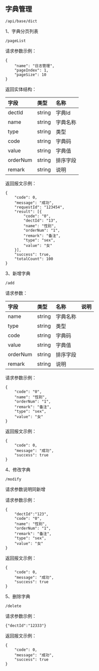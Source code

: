 ## 字典管理

```
/api/base/dict
```

1、字典分页列表

```
/pageList
```

请求参数示例：

```
{
    "name": "日志管理",
    "pageIndex": 1,
    "pageSize": 10
}
```

返回实体结构：

| 字段 | 类型 | 名称 |
| :--- | :--- | :--- |
| dectId | string | 字典Id |
| name | string | 字典名称 |
| type | string | 类型 |
| code | string | 字典码 |
| value | string | 字典值 |
| orderNum | string | 排序字段 |
| remark | string | 说明 |

返回报文示例：

```
{
    "code": 0,
    "message": "成功",
    "requestId": "123454",
    "result": [{
        "code": "0",
        "dectId": "13",
        "name": "性别",
        "orderNum": "1",
        "remark": "备注",
        "type": "sex",
        "value": "女"
    }],
    "success": true,
    "totalCount": 100
}
```

3、新增字典

```
/add
```

请求参数：

| 字段 | 类型 | 名称 | 说明 |
| :--- | :--- | :--- | :--- |
| name | string | 字典名称 |  |
| type | string | 类型 |  |
| code | string | 字典码 |  |
| value | string | 字典值 |  |
| orderNum | string | 排序字段 |  |
| remark | string | 说明 |  |

请求参数示例：

```
{
    "code": "0",
    "name": "性别",
    "orderNum": "1",
    "remark": "备注",
    "type": "sex",
    "value": "女"
}
```

返回报文示例：

```
{
    "code": 0,
    "message": "成功",
    "success": true
}
```

4、修改字典

```
/modify
```

请求参数说明同新增

请求参数示例：

```
{
    "dectId":"123",
    "code": "0",
    "name": "性别",
    "orderNum": "1",
    "remark": "备注",
    "type": "sex",
    "value": "女"
}
```

返回报文示例：

```
{
    "code": 0,
    "message": "成功",
    "success": true
}
```

5、删除字典

```
/delete
```

请求参数示例：

```
{"dectId":"12333"}
```

返回报文示例：

```
{
    "code": 0,
    "message": "成功",
    "success": true
}
```



